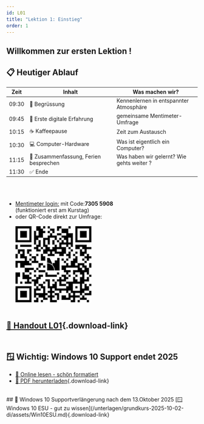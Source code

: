```yaml
---
id: L01
title: "Lektion 1: Einstieg"
order: 1
---
```


## **Willkommen zur ersten Lektion !**


## 📋 **Heutiger Ablauf**
| Zeit | Inhalt | Was machen wir? |
|------|---------|-----------------|
| 09:30 | 👋 Begrüssung | Kennenlernen in entspannter Atmosphäre |
| 09:45 | 📱 Erste digitale Erfahrung | gemeinsame Mentimeter-Umfrage |
| 10:15 | ☕ Kaffeepause | Zeit zum Austausch |
| 10:30 | 💻 Computer-Hardware  | Was ist eigentlich ein Computer? |
| 11:15 | 📝 Zusammenfassung, Ferien besprechen | Was haben wir gelernt? Wie gehts weiter ? |
| 11:30 | ✅ Ende  |

<br><br>

- [Mentimeter login:](https://menti.com) mit Code:**7305 5908**    <br>(funktioniert erst am Kurstag)
- oder QR-Code direkt zur Umfrage: <br><br>
![QR](./mentimeter_qr_L01.png)
<br><br>





[📄 Handout L01](/static/docs/grundkurs-2025/G-L01-handout.pdf){.download-link}
<br><br>
---


## 🪟 **Wichtig: Windows 10 Support endet 2025**
- [📖 Online lesen - schön formatiert](/unterlagen/grundkurs-2025-10-02-di/assets/Win10ESU.md) 
- [📄 PDF herunterladen](../assets/Win10ESU.pdf){.download-link}
<br>
## 📄 Windows 10 Supportverlängerung nach dem 13.Oktober 2025
[🪟 Windows 10 ESU - gut zu wissen](/unterlagen/grundkurs-2025-10-02-di/assets/Win10ESU.md){.download-link}

